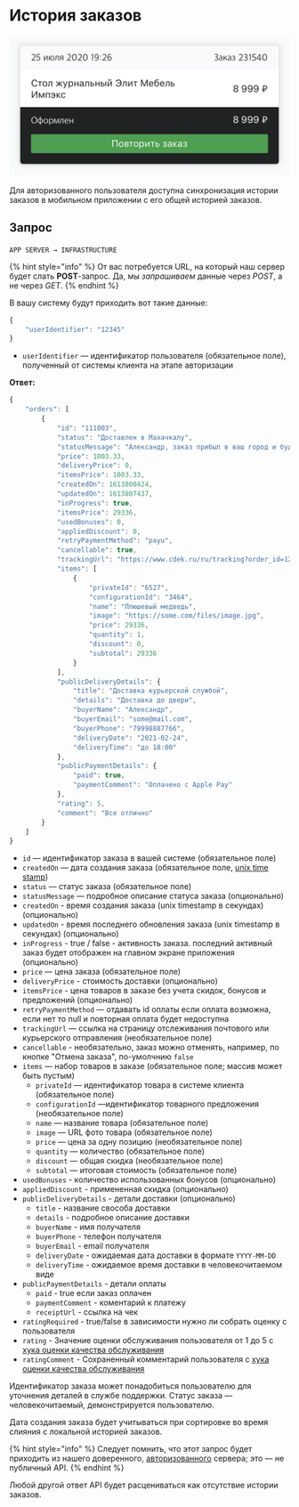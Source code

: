 # История заказов

![](../../../.gitbook/assets/image.png)

Для авторизованного пользователя доступна синхронизация истории заказов в мобильном приложении с его общей историей заказов.

## Запрос

`APP SERVER → INFRASTRUCTURE`

{% hint style="info" %}
От вас потребуется URL, на который наш сервер будет слать **POST**-запрос. Да, мы _запрашиваем_ данные через _POST_, а не через _GET_.
{% endhint %}

В вашу систему будут приходить вот такие данные:

```javascript
{
    "userIdentifier": "12345"
}
```

* `userIdentifier` — идентификатор пользователя (обязательное поле), полученный от системы клиента на этапе авторизации

**Ответ:**

```javascript
{
    "orders": [
        {
            "id": "111003",
            "status": "Доставлен в Махачкалу",
            "statusMessage": "Александр, заказ прибыл в ваш город и будет доставлен завтра",
            "price": 1003.33,
            "deliveryPrice": 0,
            "itemsPrice": 1003.33,
            "createdOn": 1613800424,
            "updatedOn": 1613807437,
            "inProgress": true,
            "itemsPrice": 29336,
            "usedBonuses": 0,
            "appliedDiscount": 0,
            "retryPaymentMethod": "payu",
            "cancellable": true,
            "trackingUrl": "https://www.cdek.ru/ru/tracking?order_id=1234567890",
            "items": [
                {
                    "privateId": "6527",
                    "configurationId": "3464",
                    "name": "Плюшевый медведь",
                    "image": "https://some.com/files/image.jpg",
                    "price": 29336,
                    "quantity": 1,
                    "discount": 0,
                    "subtotal": 29336
                }
            ],
            "publicDeliveryDetails": {
                "title": "Доставка курьерской службой",
                "details": "Доставка до двери",
                "buyerName": "Александр",
                "buyerEmail": "some@mail.com",
                "buyerPhone": "79998887766",
                "deliveryDate": "2021-02-24",
                "deliveryTime": "до 18:00"
            },
            "publicPaymentDetails": {
                "paid": true,
                "paymentComment": "Оплачено с Apple Pay"
            },
            "rating": 5,
            "comment": "Все отлично"
        }
    ]
}
```

* `id` — идентификатор заказа в вашей системе (обязательное поле)
* `createdOn` — дата создания заказа (обязательное поле, [unix time stamp](https://en.wikipedia.org/wiki/Unix\_time))&#x20;
* `status` — статус заказа (обязательное поле)
* `statusMessage` — подробное описание статуса заказа (опционально)
* `createdOn` - время создания заказа (unix timestamp в секундах) (опционально)
* `updatedOn` - время последнего обновления заказа (unix timestamp в секундах) (опционально)
* `inProgress` - true / false - активность заказа. последний активный заказ будет отображен на главном экране приложения (опционально)
* `price` — цена заказа (обязательное поле)
* `deliveryPrice` - стоимость доставки (опционально)
* `itemsPrice` - цена товаров в заказе без учета скидок, бонусов и предложений (опционально)
* `retryPaymentMethod` — отдавать id оплаты если оплата возможна, если нет то null и повторная оплата будет недоступна
* `trackingUrl` — ссылка на страницу отслеживания почтового или курьерского отправления (необязательное поле)
* `cancellable` - необязательно, заказ можно отменять, например, по кнопке "Отмена заказа", по-умолчнию `false`
* `items` — набор товаров в заказе (обязательное поле; массив может быть пустым)
  * `privateId` — идентификатор товара в системе клиента (обязательное поле)
  * `configurationId` —идентификатор товарного предложения (необязательное поле)
  * `name` — название товара (обязательное поле)
  * `image` — URL фото товара (обязательное поле)
  * `price` — цена за одну позицию (необязательное поле)
  * `quantity` — количество (обязательное поле)
  * `discount` — общая скидка (необязательное поле)
  * `subtotal` — итоговая стоимость (обязательное поле)
* `usedBonuses` - количество использованных бонусов (опционально)
* `appliedDiscount` - примененная скидка (опционально)
* `publicDeliveryDetails` - детали доставки (опционально)
  * `title` - название свособа доставки
  * `details` - подробное описание доставки
  * `buyerName` - имя получателя
  * `buyerPhone` - телефон получателя
  * `buyerEmail` - email получателя
  * `deliveryDate` - ожидаемая дата доставки в формате `YYYY-MM-DD`
  * `deliveryTime` - ожидаемое время доставки в человекочитаемом виде
* `publicPaymentDetails` - детали оплаты
  * `paid` - true если заказ оплачен
  * `paymentComment` - коментарий к платежу
  * `receiptUrl` - ссылка на чек
* `ratingRequired` - true/false в зависимости нужно ли собрать оценку с пользователя
* `rating` - Значение оценки обслуживания пользователя от 1 до 5 с [хука оценки качества обслуживания](ocenka-kachestva-obsluzhivaniya-v-razrabotke.md)
* `ratingComment` - Сохраненный комментарий пользователя с [хука оценки качества обслуживания](ocenka-kachestva-obsluzhivaniya-v-razrabotke.md)

Идентификатор заказа может понадобиться пользователю для уточнения деталей в службе поддержки. Статус заказа — человекочитаемый, демонстрируется пользователю.

Дата создания заказа будет учитываться при сортировке во время слияния с локальной историей заказов.

{% hint style="info" %}
Следует помнить, что этот запрос будет приходить из нашего доверенного, [авторизованного](../../general.md#avtorizaciya-api) сервера; это — не публичный API.
{% endhint %}

Любой другой ответ API будет расцениваться как отсутствие истории заказов.
